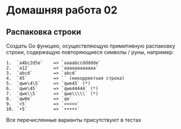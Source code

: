 # Домашняя работа 02

## Распаковка строки

Создать Go функцию, осуществляющую примитивную распаковку строки, содержащую повторяющиеся символы / руны, например:

```
1.  `a4bc2d5e`    => `aaaabccddddde`
2.  `a12`         => `aaaaaaaaaaaa`
3.  `abcd`        => `abcd`
4.  `45`          => `` (некорректная строка)
5.  `qwe\4\5`     => `qwe45` (*)
6.  `qwe\45`      => `qwe44444` (*)
7.  `qwe\\5`      => `qwe\\\\\` (*)
8.  `qw0e`        => `qe`
9.  `<5`          => `<<<<<`
10. `☀5`          => `☀☀☀☀☀`
```

Все перечисленные варианты присутствуют в тестах
